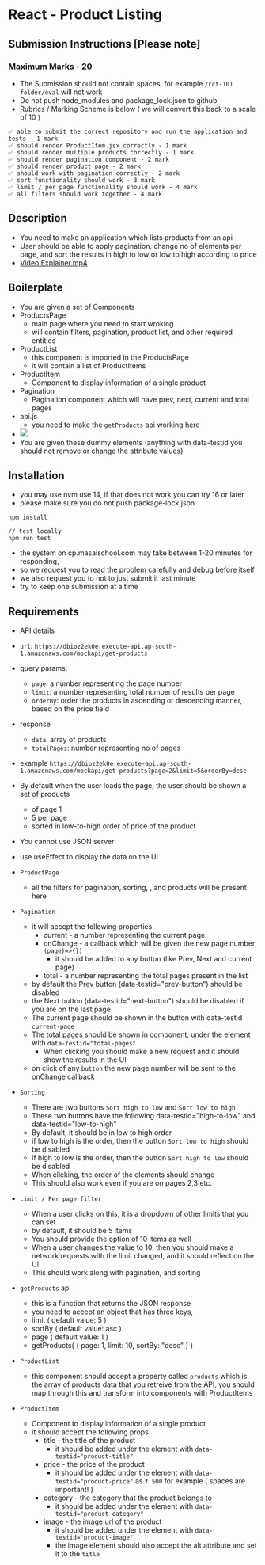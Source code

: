 # React - Product Listing

## Submission Instructions  [Please note]

### Maximum Marks - 20

- The Submission should not contain spaces, for example `/rct-101 folder/eval` will not work
- Do not push node_modules and package_lock.json to github
- Rubrics / Marking Scheme is below ( we will convert this back to a scale of 10 )

```
✅ able to submit the correct repository and run the application and tests - 1 mark
✅ should render ProductItem.jsx correctly - 1 mark
✅ should render multiple products correctly - 1 mark
✅ should render pagination component - 2 mark
✅ should render product page - 2 mark
✅ should work with pagination correctly - 2 mark
✅ sort functionality should work - 3 mark
✅ limit / per page functionality should work - 4 mark
✅ all filters should work together - 4 mark
```

## Description

- You need to make an application which lists products from an api
- User should be able to apply pagination, change no of elements per page, and sort the results in high to low or low to high according to price
- [Video Explainer.mp4](https://masai-course.s3.ap-south-1.amazonaws.com/material/videos/32827/0idXKWRBvNJAl8Y01nhIasQuIfvweDalyovHie50.mp4)

## Boilerplate

- You are given a set of Components
- ProductsPage
  - main page where you need to start wroking
  - will contain filters, pagination, product list, and other required entities
- ProductList
  - this component is imported in the ProductsPage
  - it will contain a list of ProductItems
- ProductItem
  - Component to display information of a single product
- Pagination
  - Pagination component which will have prev, next, current and total pages
- api.js
  - you need to make the `getProducts` api working here
- ![](https://masai-course.s3.ap-south-1.amazonaws.com/editor/uploads/2022-08-08/Screenshot%202022-08-08%20at%2011.49.42%20AM_449642.png)
- You are given these dummy elements (anything with data-testid you should not remove or change the attribute values)

## Installation

- you may use nvm use 14, if that does not work you can try 16 or later
- please make sure you do not push package-lock.json

```
npm install

// test locally
npm run test
```

- the system on cp.masaischool.com may take between 1-20 minutes for responding,
- so we request you to read the problem carefully and debug before itself
- we also request you to not to just submit it last minute
- try to keep one submission at a time

## Requirements

- API details
- `url`: `https://dbioz2ek0e.execute-api.ap-south-1.amazonaws.com/mockapi/get-products`
- query params:
  - `page`: a number representing the page number
  - `limit`: a number representing total number of results per page
  - `orderBy`: order the products in ascending or descending manner, based on the price field
- response
  - `data`: array of products
  - `totalPages`: number representing no of pages
- example `https://dbioz2ek0e.execute-api.ap-south-1.amazonaws.com/mockapi/get-products?page=2&limit=5&orderBy=desc`
- By default when the user loads the page, the user should be shown a set of products
  - of page 1
  - 5 per page
  - sorted in low-to-high order of price of the product
- You cannot use JSON server
- use useEffect to display the data on the UI

- `ProductPage`

  - all the filters for pagination, sorting, , and products will be present here

- `Pagination`

  - it will accept the following properties
    - current - a number representing the current page
    - onChange - a callback which will be given the new page number `(page)=>{})`
      - it should be added to any button (like Prev, Next and current page)
    - total - a number representing the total pages present in the list
  - by default the Prev button (data-testid="prev-button") should be disabled
  - the Next button (data-testid="next-button") should be disabled if you are on the last page
  - The current page should be shown in the button with data-testid `current-page`
  - The total pages should be shown in component, under the element with `data-testid="total-pages"`
    - When clicking you should make a new request and it should show the results in the UI
  - on click of any `button` the new page number will be sent to the onChange callback

- `Sorting`

  - There are two buttons `Sort high to low` and `Sort low to high`
  - These two buttons have the following data-testid="high-to-low" and data-testid="low-to-high"
  - By default, it should be in low to high order
  - if low to high is the order, then the button `Sort low to high` should be disabled
  - if high to low is the order, then the button `Sort high to low` should be disabled
  - When clicking, the order of the elements should change
  - This should also work even if you are on pages 2,3 etc.

- `Limit / Per page filter`

  - When a user clicks on this, it is a dropdown of other limits that you can set
  - by default, it should be 5 items
  - You should provide the option of 10 items as well
  - When a user changes the value to 10, then you should make a network requests with the limit changed, and it should reflect on the UI
  - This should work along with pagination, and sorting

- `getProducts` api

  - this is a function that returns the JSON response
  - you need to accept an object that has three keys,
  - limit ( default value: 5 )
  - sortBy ( default value: asc )
  - page ( default value: 1 )
  - getProducts( { page: 1, limit: 10, sortBy: "desc" } )

- `ProductList`

  - this component should accept a property called `products` which is the array of products data that you retreive from the API, you should map through this and transform into components with ProductItems

- `ProductItem`

  - Component to display information of a single product
  - it should accept the following props
    - title - the title of the product
      - it should be added under the element with `data-testid="product-title"`
    - price - the price of the product
      - it should be added under the element with `data-testid="product-price"` as `₹ 500` for example ( spaces are important! )
    - category - the category that the product belongs to
      - it should be added under the element with `data-testid="product-category"`
    - image - the image url of the product
      - it should be added under the element with `data-testid="product-image"`
      - the image element should also accept the alt attribute and set it to the `title`
